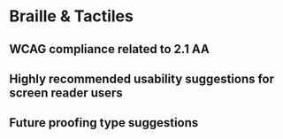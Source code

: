 # Braille & Tactiles
## WCAG compliance related to 2.1 AA
## Highly recommended usability suggestions for screen reader users
## Future proofing type suggestions
